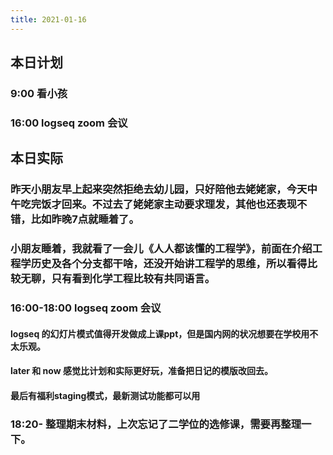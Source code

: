 ```yaml
---
title: 2021-01-16
---
```


## 本日计划
### 9:00 看小孩
### 16:00 logseq zoom 会议
## 本日实际
### 昨天小朋友早上起来突然拒绝去幼儿园，只好陪他去姥姥家，今天中午吃完饭才回来。不过去了姥姥家主动要求理发，其他也还表现不错，比如昨晚7点就睡着了。
### 小朋友睡着，我就看了一会儿《人人都该懂的工程学》，前面在介绍工程学历史及各个分支都干啥，还没开始讲工程学的思维，所以看得比较无聊，只有看到化学工程比较有共同语言。
### 16:00-18:00 logseq zoom 会议
#### logseq 的幻灯片模式值得开发做成上课ppt，但是国内网的状况想要在学校用不太乐观。
#### later 和 now 感觉比计划和实际更好玩，准备把日记的模版改回去。
#### 最后有福利staging模式，最新测试功能都可以用
### 18:20- 整理期末材料，上次忘记了二学位的选修课，需要再整理一下。
